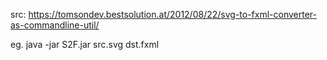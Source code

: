 src: https://tomsondev.bestsolution.at/2012/08/22/svg-to-fxml-converter-as-commandline-util/

eg. java -jar S2F.jar src.svg dst.fxml
